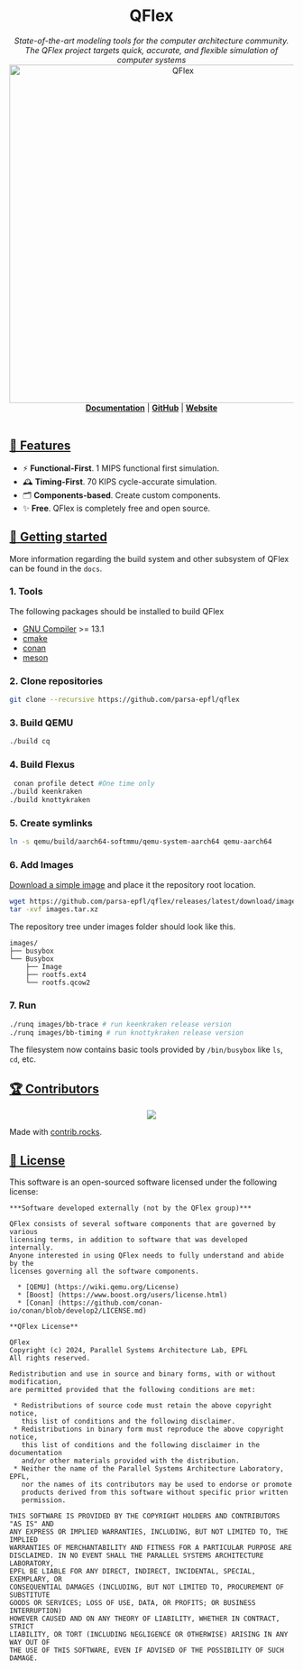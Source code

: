 <h1 align="center">QFlex</h1>
<p align="center">
  <i>State-of-the-art modeling tools for the computer architecture community.<br/>The QFlex project targets quick, accurate, and flexible simulation of computer systems</i>
  <br/>
  <img width="600" alt="QFlex" src="docs/readme-assets/qflex_logo.png"/>
  <br/>
  <b><a href="https://github.com/parsa-epfl/qflex/tree/main/docs">Documentation</a></b> | <b><a href="https://github.com/parsa-epfl/qflex">GitHub</a></b> | <b><a href="https://qflex.epfl.ch">Website</a></b>
  <br/><br/>
</p>

## [🎯 Features](#features)

* ⚡ **Functional-First**. 1 MIPS functional first simulation.
* 🕰 **Timing-First**. 70 KIPS cycle-accurate simulation.
* 🗂️ **Components-based**. Create custom components.
* ✨ **Free**. QFlex is completely free and open source.


## [🚀 Getting started](#getting-started)

More information regarding the build system and other subsystem of
QFlex can be found in the `docs`.

### 1. Tools

The following packages should be installed to build QFlex

- [GNU Compiler](https://gcc.gnu.org/) >= 13.1
- [cmake](https://cmake.org)
- [conan](https://conan.io)
- [meson](https://mesonbuild.com)

### 2. Clone repositories
```sh
git clone --recursive https://github.com/parsa-epfl/qflex
```

### 3. Build QEMU

```sh
./build cq
```

### 4. Build Flexus
```sh
 conan profile detect #One time only
./build keenkraken
./build knottykraken
```

### 5. Create symlinks
```sh
ln -s qemu/build/aarch64-softmmu/qemu-system-aarch64 qemu-aarch64
```

### 6. Add Images

[Download a simple image](https://github.com/parsa-epfl/qflex/releases/latest/) and place it the
repository root location.

```sh
wget https://github.com/parsa-epfl/qflex/releases/latest/download/images.tar.xz
tar -xvf images.tar.xz
```

The repository tree under images folder should look like this.

```
images/
├── busybox
└── Busybox
    ├── Image
    ├── rootfs.ext4
    └── rootfs.qcow2
```

### 7. Run
```sh
./runq images/bb-trace # run keenkraken release version
./runq images/bb-timing # run knottykraken release version
```
The filesystem now contains basic tools provided by `/bin/busybox` like `ls`, `cd`, etc.

## [🏆 Contributors](#contributors)

<p align="center">
    <a href="https://github.com/parsa-epfl/qflex/graphs/contributors">
      <img src="https://contrib.rocks/image?repo=parsa-epfl/qflex" />
    </a>
</p>

Made with [contrib.rocks](https://contrib.rocks).

## [📄 License](#license)

This software is an open-sourced software licensed under the following license:

```text
***Software developed externally (not by the QFlex group)***

QFlex consists of several software components that are governed by various
licensing terms, in addition to software that was developed internally.
Anyone interested in using QFlex needs to fully understand and abide by the
licenses governing all the software components.

  * [QEMU] (https://wiki.qemu.org/License)
  * [Boost] (https://www.boost.org/users/license.html)
  * [Conan] (https://github.com/conan-io/conan/blob/develop2/LICENSE.md)

**QFlex License**

QFlex
Copyright (c) 2024, Parallel Systems Architecture Lab, EPFL
All rights reserved.

Redistribution and use in source and binary forms, with or without modification,
are permitted provided that the following conditions are met:

 * Redistributions of source code must retain the above copyright notice,
   this list of conditions and the following disclaimer.
 * Redistributions in binary form must reproduce the above copyright notice,
   this list of conditions and the following disclaimer in the documentation
   and/or other materials provided with the distribution.
 * Neither the name of the Parallel Systems Architecture Laboratory, EPFL,
   nor the names of its contributors may be used to endorse or promote
   products derived from this software without specific prior written
   permission.

THIS SOFTWARE IS PROVIDED BY THE COPYRIGHT HOLDERS AND CONTRIBUTORS "AS IS" AND
ANY EXPRESS OR IMPLIED WARRANTIES, INCLUDING, BUT NOT LIMITED TO, THE IMPLIED
WARRANTIES OF MERCHANTABILITY AND FITNESS FOR A PARTICULAR PURPOSE ARE
DISCLAIMED. IN NO EVENT SHALL THE PARALLEL SYSTEMS ARCHITECTURE LABORATORY,
EPFL BE LIABLE FOR ANY DIRECT, INDIRECT, INCIDENTAL, SPECIAL, EXEMPLARY, OR
CONSEQUENTIAL DAMAGES (INCLUDING, BUT NOT LIMITED TO, PROCUREMENT OF SUBSTITUTE
GOODS OR SERVICES; LOSS OF USE, DATA, OR PROFITS; OR BUSINESS INTERRUPTION)
HOWEVER CAUSED AND ON ANY THEORY OF LIABILITY, WHETHER IN CONTRACT, STRICT
LIABILITY, OR TORT (INCLUDING NEGLIGENCE OR OTHERWISE) ARISING IN ANY WAY OUT OF
THE USE OF THIS SOFTWARE, EVEN IF ADVISED OF THE POSSIBILITY OF SUCH DAMAGE.
```
